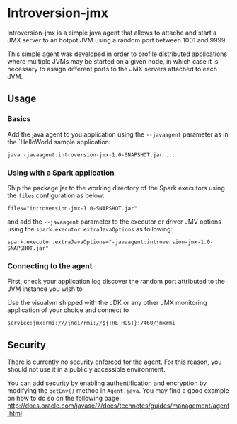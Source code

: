 # Introversion-jmx

Introversion-jmx is a simple java agent that allows to attache and start a 
JMX server to an hotpot JVM using a random port between 1001 and 9999.

This simple agent was developed in order to profile distributed applications 
where multiple JVMs may be started on a given node, in which case it is 
necessary to assign different ports to the JMX servers attached to each JVM.

## Usage

### Basics

Add the java agent to you application using the `--javaagent` parameter 
as in the `HelloWorld sample application:

```
java -javaagent:introversion-jmx-1.0-SNAPSHOT.jar ...
````

### Using with a Spark application

Ship the package jar to the working directory of the Spark executors 
using the `files` configuration as below:

```
files="introversion-jmx-1.0-SNAPSHOT.jar"
```

and add the `--javaagent` parameter to the executor or driver JMV options
using the `spark.executor.extraJavaOptions` as following:

```
spark.executor.extraJavaOptions="-javaagent:introversion-jmx-1.0-SNAPSHOT.jar"
```

### Connecting to the agent

First, check your application log discover the random port attributed to the JVM instance
you wish to 

Use the visualvm shipped with the JDK or any other JMX monitoring application of
your choice and connect to 

```
service:jmx:rmi:///jndi/rmi://${THE_HOST}:7460/jmxrmi
```

## Security

There is currently no security enforced for the agent. For this reason, you should not 
use it in a publicly accessible environment.

You can add security by enabling authentification and encryption by modifying the 
`getEnv()` method in `Agent.java`. You may find a good example on how to do so on the 
following page: http://docs.oracle.com/javase/7/docs/technotes/guides/management/agent.html

